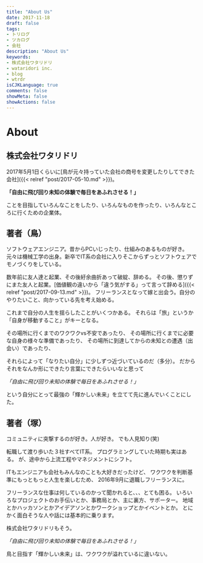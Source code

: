 ```yaml
---
title: "About Us"
date: 2017-11-18
draft: false
tags:
- トリログ
- ツカログ
- 会社
description: "About Us"
keywords:
- 株式会社ワタリドリ
- wataridori inc.
- blog
- wtrdr
isCJKLanguage: true
comments: false
showMeta: false
showActions: false
---
```

# About

## 株式会社ワタリドリ

2017年5月1日くらいに[鳥が元々持っていた会社の商号を変更したりしてできた会社]({{< relref "post/2017-05-10.md" >}})。

**「自由に飛び回り未知の体験で毎日をあふれさせる！」**

ことを目指していろんなことをしたり、いろんなものを作ったり、いろんなところに行くための企業体。

## 著者（鳥）

ソフトウェアエンジニア。昔からPCいじったり、仕組みのあるものが好き。
元々は機械工学の出身。新卒でIT系の会社に入りそこからずっとソフトウェアでモノづくりをしている。

数年前に友人達と起業、その後紆余曲折あって破綻、辞める。
その後、懲りずにまた友人と起業。[価値観の違いから「違う気がする」って言って辞める]({{< relref "post/2017-09-13.md" >}})。
フリーランスとなって嫁と出会う。自分のやりたいこと、向かっている先を考え始める。

これまで自分の人生を揺らしたことがいくつかある。
それらは「旅」というか「自身が移動すること」がキーとなる。

その場所に行くまでのワクワクvs不安であったり、
その場所に行くまでに必要な自身の様々な準備であったり、
その場所に到達してからの未知との遭遇（出会い）であったり、

それらによって「なりたい自分」に少しずつ近づいているのだ（多分）。
だからそれをなんか形にできたり言葉にできたらいいなと思って

*「自由に飛び回り未知の体験で毎日をあふれさせる！」*

という自分にとって最強の「輝かしい未来」を立てて先に進んでいくことにした。

## 著者（塚）

コミュニティに突撃するのが好き。人が好き。
でも人見知り(笑)

転職して渡り歩いた３社すべてIT系。
プログラミングしていた時期も実はある。
が、途中から上流工程やマネジメントにシフト。

ITもエンジニアも会社もみんなのことも大好きだったけど、
ワクワクを判断基準にもっともっと人生を楽しむため、
2016年9月に退職しフリーランスに。

フリーランスな仕事は何しているのかって聞かれると、、、とても困る。
いろいろなプロジェクトのお手伝いとか、事務局とか、主に裏方、サポーター。
地域とかハッカソンとかアイデアソンとかワークショップとかイベントとか。
とにかく面白そうな人や話には基本的に乗ります。

株式会社ワタリドリもそう。

*「自由に飛び回り未知の体験で毎日をあふれさせる！」*

鳥と目指す「輝かしい未来」は、ワクワクが溢れているに違いない。
